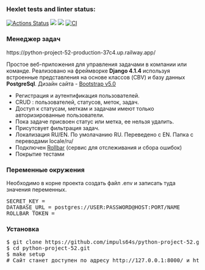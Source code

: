 ### Hexlet tests and linter status:
[![Actions Status](https://github.com/impuls64s/python-project-52/workflows/hexlet-check/badge.svg)](https://github.com/impuls64s/python-project-52/actions)
<a href="https://codeclimate.com/github/impuls64s/python-project-52/maintainability"><img src="https://api.codeclimate.com/v1/badges/01f0a08fb09494b1ba7f/maintainability" /></a>
<a href="https://codeclimate.com/github/impuls64s/python-project-52/test_coverage"><img src="https://api.codeclimate.com/v1/badges/01f0a08fb09494b1ba7f/test_coverage" /></a>
[![CI](https://github.com/impuls64s/python-project-52/actions/workflows/CI.yml/badge.svg)](https://github.com/impuls64s/python-project-52/actions/workflows/CI.yml)

<h3>Менеджер задач</h3>
https://python-project-52-production-37c4.up.railway.app/
<p>Простое веб-приложения для управления задачами в компании или команде.
Реализовано на фреймворке <b>Django 4.1.4</b> используя встроенные представления на основе классов (CBV) и базу данных <b>PostgreSql</b>. Дизайн сайта - <a href='https://getbootstrap.com/docs/5.0/getting-started/introduction/'>Bootstrap v5.0</a></p>
<ul>
  <li>Регистрация и аутентификация пользователей.</li>
  <li>CRUD : пользователей, статусов, меток, задач.</li>
  <li>Доступ к статусам, меткам и задачам имеют только авторизированные пользователи.</li>
  <li>Пока задаче присвоен статус или метка, ее нельзя удалить.</li>
  <li>Присутсвует фильтрация задач.</li>
  <li>Локализация RU/EN. По умолачанию RU. Переведено с EN. Папка с переводами locale/ru/</li>
  <li>Подключен <a href='https://rollbar.com'>Rollbar</a> (сервис для отслеживания и сбора ошибок)</li>
  <li>Покрытие тестами</li>
</ul>
<h3>Переменные окружения</h3>
<p>Необходимо в корне проекта создать файл .env и записать туда значения переменных.</p>
<pre>
SECRET_KEY =
DATABASE_URL = postgres://USER:PASSWORD@HOST:PORT/NAME
ROLLBAR_TOKEN = 
</pre>
<h3>Установка</h3>
<pre>
$ git clone https://github.com/impuls64s/python-project-52.git
$ cd python-project-52.git
$ make setup
# Сайт станет доступен по адресу http://127.0.0.1:8000/ и http://0.0.0.0:8000/ 
</pre>
